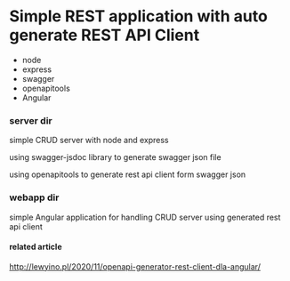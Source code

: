# Simple REST application with auto generate REST API Client

- node
- express
- swagger
- openapitools
- Angular

### server dir

simple CRUD server with node and express

using swagger-jsdoc library to generate swagger json file

using openapitools to generate rest api client form swagger json

### webapp dir

simple Angular application for handling CRUD server using generated rest api client

#### related article

http://lewyino.pl/2020/11/openapi-generator-rest-client-dla-angular/
